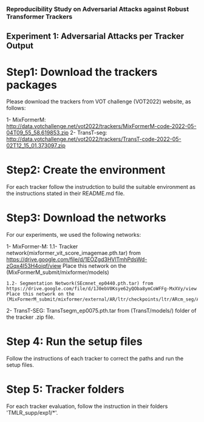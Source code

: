 ### Reproducibility Study on Adversarial Attacks against Robust Transformer Trackers
## Experiment 1: Adversarial Attacks per Tracker Output


# Step1: Download the trackers packages
Please download the trackers from VOT challenge (VOT2022) website, as follows:

1- MixFormerM: http://data.votchallenge.net/vot2022/trackers/MixFormerM-code-2022-05-04T09_55_58.619853.zip
2- TransT-seg: http://data.votchallenge.net/vot2022/trackers/TransT-code-2022-05-02T12_15_01.373097.zip

# Step2: Create the environment
For each tracker follow the instrudction to build the suitable environment as the instructions stated in their README.md file. 

# Step3: Download the networks 
For our experiments, we used the following networks:

1- MixFormer-M: 
    1.1- Tracker network(mixformer_vit_score_imagemae.pth.tar) from https://drive.google.com/file/d/1EOZgd3HVlTmhPdsWd-zGqx4I53H4oiqf/view 
    Place this network on the (MixFormerM_submit/mixformer/models)

    1.2- Segmentation Network(SEcmnet_ep0440.pth.tar) from https://drive.google.com/file/d/1J0ebV0Ksye62yQOba8ymCoWFFg-MxXVy/view
    Place this network on the (MixFormerM_submit/mixformer/external/AR/ltr/checkpoints/ltr/ARcm_seg/ARcm_coco_seg_only_mask_384)

2- TransT-SEG:
    TransTsegm_ep0075.pth.tar from (TransT/models/) folder of the tracker .zip file. 

# Step 4: Run the setup files 
Follow the instructions of each tracker to correct the paths and run the setup files. 

# Step 5: Tracker folders

For each tracker evaluation, follow the instruction in their folders 'TMLR_supp/exp1/*'.
